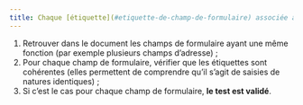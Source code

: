 ```yaml
---
title: Chaque [étiquette](#etiquette-de-champ-de-formulaire) associée à un [champ de formulaire](#champ-de-saisie-de-formulaire) ayant la même fonction et répétée plusieurs fois dans une même page est-elle [cohérente](#etiquettes-coherentes) ?
---
```


1. Retrouver dans le document les champs de formulaire ayant une même fonction (par exemple plusieurs champs d’adresse) ;
2. Pour chaque champ de formulaire, vérifier que les étiquettes sont cohérentes (elles permettent de comprendre qu’il s’agit de saisies de natures identiques) ;
3. Si c’est le cas pour chaque champ de formulaire, **le test est validé**.
